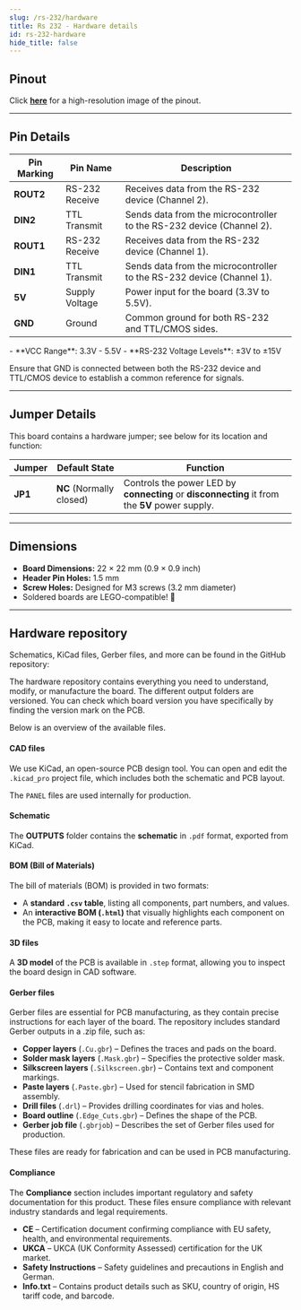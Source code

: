 ```yaml
---
slug: /rs-232/hardware
title: Rs 232 - Hardware details
id: rs-232-hardware
hide_title: false
---
```


## Pinout

<CenteredImage src="/img/rs-232/pinout.jpg" alt="RS-232 transceiver pinout diagram" caption="RS-232 transceiver pinout diagram"/>

Click [**here**](/img/rs-232/pinout.jpg) for a high-resolution image of the pinout.

---

## Pin Details

| **Pin Marking** | **Pin Name**   | **Description**                                                                 |
|-----------------|----------------|---------------------------------------------------------------------------------|
| **ROUT2**       | RS-232 Receive | Receives data from the RS-232 device (Channel 2).                               |
| **DIN2**        | TTL Transmit   | Sends data from the microcontroller to the RS-232 device (Channel 2).           |
| **ROUT1**       | RS-232 Receive | Receives data from the RS-232 device (Channel 1).                               |
| **DIN1**        | TTL Transmit   | Sends data from the microcontroller to the RS-232 device (Channel 1).           |
| **5V**          | Supply Voltage | Power input for the board (3.3V to 5.5V).                                       |
| **GND**         | Ground         | Common ground for both RS-232 and TTL/CMOS sides.                               |

<InfoBox> 
- **VCC Range**: 3.3V - 5.5V 
- **RS-232 Voltage Levels**: ±3V to ±15V 
</InfoBox>

<WarningBox>Ensure that GND is connected between both the RS-232 device and TTL/CMOS device to establish a common reference for signals.</WarningBox>

---

## Jumper Details

This board contains a hardware jumper; see below for its location and function:

<CenteredImage src="/img/rs-232/JP1.png" alt="RS-232 jumper 1" caption="JP1"/>

| Jumper  | Default State            | Function                                                                                                      |
| ------- | ------------------------ | ------------------------------------------------------------------------------------------------------------- |
| **JP1** | **NC** (Normally closed) | Controls the power LED by **connecting** or **disconnecting** it from the **5V** power supply.                |

---

## Dimensions

- **Board Dimensions:** 22 × 22 mm (0.9 × 0.9 inch)  
- **Header Pin Holes:** 1.5 mm  
- **Screw Holes:** Designed for M3 screws (3.2 mm diameter)  
- Soldered boards are LEGO-compatible! 🧱 

---

## Hardware repository

Schematics, KiCad files, Gerber files, and more can be found in the GitHub repository:

<QuickLink 
  title="RS-232 transceiver board Hardware design" 
  description="GitHub hardware repository for this product"
  url="https://github.com/SolderedElectronics/RS-232-Transceiver-breakout-hardware-design" 
/> 

The hardware repository contains everything you need to understand, modify, or manufacture the board. The different output folders are versioned. You can check which board version you have specifically by finding the version mark on the PCB.

Below is an overview of the available files.  

#### CAD files

We use KiCad, an open-source PCB design tool. You can open and edit the `.kicad_pro` project file, which includes both the schematic and PCB layout.  

The `PANEL` files are used internally for production.  

#### Schematic

The **OUTPUTS** folder contains the **schematic** in `.pdf` format, exported from KiCad.

#### BOM (Bill of Materials)

The bill of materials (BOM) is provided in two formats:  

- A **standard `.csv` table**, listing all components, part numbers, and values.  
- An **interactive BOM (`.html`)** that visually highlights each component on the PCB, making it easy to locate and reference parts.  

#### 3D files

A **3D model** of the PCB is available in `.step` format, allowing you to inspect the board design in CAD software.  

#### Gerber files 

Gerber files are essential for PCB manufacturing, as they contain precise instructions for each layer of the board. The repository includes standard Gerber outputs in a .zip file, such as:  

- **Copper layers** (`.Cu.gbr`) – Defines the traces and pads on the board.  
- **Solder mask layers** (`.Mask.gbr`) – Specifies the protective solder mask.  
- **Silkscreen layers** (`.Silkscreen.gbr`) – Contains text and component markings.  
- **Paste layers** (`.Paste.gbr`) – Used for stencil fabrication in SMD assembly.  
- **Drill files** (`.drl`) – Provides drilling coordinates for vias and holes.  
- **Board outline** (`.Edge_Cuts.gbr`) – Defines the shape of the PCB.  
- **Gerber job file** (`.gbrjob`) – Describes the set of Gerber files used for production.  

These files are ready for fabrication and can be used in PCB manufacturing.

#### Compliance

The **Compliance** section includes important regulatory and safety documentation for this product. These files ensure compliance with relevant industry standards and legal requirements.  

- **CE** – Certification document confirming compliance with EU safety, health, and environmental requirements.  
- **UKCA** – UKCA (UK Conformity Assessed) certification for the UK market.  
- **Safety Instructions** – Safety guidelines and precautions in English and German.
- **Info.txt** – Contains product details such as SKU, country of origin, HS tariff code, and barcode.